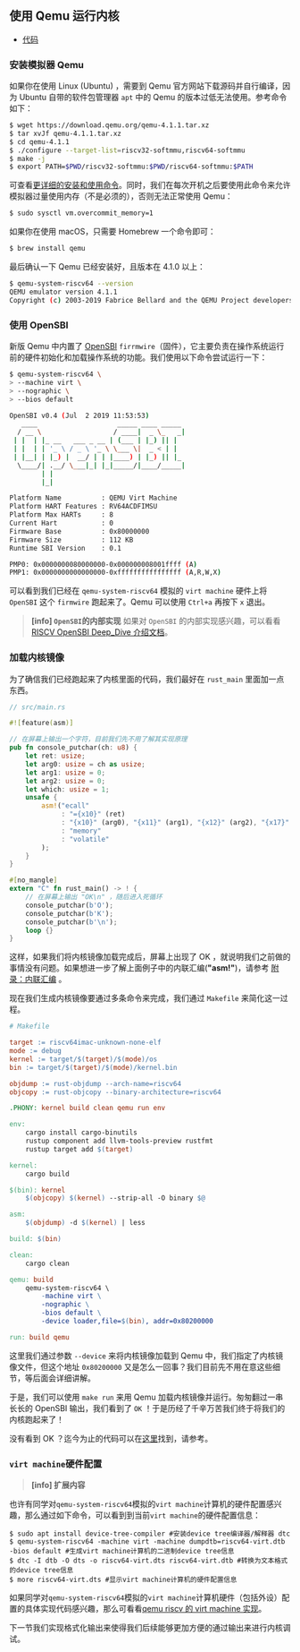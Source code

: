 ## 使用 Qemu 运行内核

- [代码][code]

### 安装模拟器 Qemu

如果你在使用 Linux (Ubuntu) ，需要到 Qemu 官方网站下载源码并自行编译，因为 Ubuntu 自带的软件包管理器 `apt` 中的 Qemu 的版本过低无法使用。参考命令如下：

```sh
$ wget https://download.qemu.org/qemu-4.1.1.tar.xz
$ tar xvJf qemu-4.1.1.tar.xz
$ cd qemu-4.1.1
$ ./configure --target-list=riscv32-softmmu,riscv64-softmmu
$ make -j
$ export PATH=$PWD/riscv32-softmmu:$PWD/riscv64-softmmu:$PATH
```

可查看[更详细的安装和使用命令][riscv-qemu]。同时，我们在每次开机之后要使用此命令来允许模拟器过量使用内存（不是必须的），否则无法正常使用 Qemu：

```bash
$ sudo sysctl vm.overcommit_memory=1
```

如果你在使用 macOS，只需要 Homebrew 一个命令即可：

```sh
$ brew install qemu
```

最后确认一下 Qemu 已经安装好，且版本在 4.1.0 以上：

```bash
$ qemu-system-riscv64 --version
QEMU emulator version 4.1.1
Copyright (c) 2003-2019 Fabrice Bellard and the QEMU Project developers
```

### 使用 OpenSBI

新版 Qemu 中内置了 [OpenSBI][opensbi] `firrmwire`（固件），它主要负责在操作系统运行前的硬件初始化和加载操作系统的功能。我们使用以下命令尝试运行一下：

```bash
$ qemu-system-riscv64 \
> --machine virt \
> --nographic \
> --bios default

OpenSBI v0.4 (Jul  2 2019 11:53:53)
   ____                    _____ ____ _____
  / __ \                  / ____|  _ \_   _|
 | |  | |_ __   ___ _ __ | (___ | |_) || |
 | |  | | '_ \ / _ \ '_ \ \___ \|  _ < | |
 | |__| | |_) |  __/ | | |____) | |_) || |_
  \____/| .__/ \___|_| |_|_____/|____/_____|
        | |
        |_|

Platform Name          : QEMU Virt Machine
Platform HART Features : RV64ACDFIMSU
Platform Max HARTs     : 8
Current Hart           : 0
Firmware Base          : 0x80000000
Firmware Size          : 112 KB
Runtime SBI Version    : 0.1

PMP0: 0x0000000080000000-0x000000008001ffff (A)
PMP1: 0x0000000000000000-0xffffffffffffffff (A,R,W,X)
```

可以看到我们已经在 `qemu-system-riscv64` 模拟的 `virt machine` 硬件上将 `OpenSBI` 这个 `firmwire` 跑起来了。Qemu 可以使用 `Ctrl+a` 再按下 `x` 退出。

> **[info] `OpenSBI`的内部实现**
> 如果对 `OpenSBI` 的内部实现感兴趣，可以看看[RISCV OpenSBI Deep_Dive 介绍文档][riscv_opensbi_deep_dive]。

### 加载内核镜像

为了确信我们已经跑起来了内核里面的代码，我们最好在 `rust_main` 里面加一点东西。

```rust
// src/main.rs

#![feature(asm)]

// 在屏幕上输出一个字符，目前我们先不用了解其实现原理
pub fn console_putchar(ch: u8) {
    let ret: usize;
    let arg0: usize = ch as usize;
    let arg1: usize = 0;
    let arg2: usize = 0;
    let which: usize = 1;
    unsafe {
        asm!("ecall"
             : "={x10}" (ret)
             : "{x10}" (arg0), "{x11}" (arg1), "{x12}" (arg2), "{x17}" (which)
             : "memory"
             : "volatile"
        );
    }
}

#[no_mangle]
extern "C" fn rust_main() -> ! {
    // 在屏幕上输出 "OK\n" ，随后进入死循环
    console_putchar(b'O');
    console_putchar(b'K');
    console_putchar(b'\n');
    loop {}
}
```

这样，如果我们将内核镜像加载完成后，屏幕上出现了 OK ，就说明我们之前做的事情没有问题。如果想进一步了解上面例子中的内联汇编(**"asm!"**)，请参考 [附录：内联汇编](../appendix/inline_asm.md) 。

现在我们生成内核镜像要通过多条命令来完成，我们通过 `Makefile` 来简化这一过程。

```makefile
# Makefile

target := riscv64imac-unknown-none-elf
mode := debug
kernel := target/$(target)/$(mode)/os
bin := target/$(target)/$(mode)/kernel.bin

objdump := rust-objdump --arch-name=riscv64
objcopy := rust-objcopy --binary-architecture=riscv64

.PHONY: kernel build clean qemu run env

env:
	cargo install cargo-binutils
	rustup component add llvm-tools-preview rustfmt
	rustup target add $(target)

kernel:
	cargo build

$(bin): kernel
	$(objcopy) $(kernel) --strip-all -O binary $@

asm:
	$(objdump) -d $(kernel) | less

build: $(bin)

clean:
	cargo clean

qemu: build
	qemu-system-riscv64 \
		-machine virt \
		-nographic \
		-bios default \
		-device loader,file=$(bin), addr=0x80200000

run: build qemu

```

这里我们通过参数 `--device` 来将内核镜像加载到 Qemu 中，我们指定了内核镜像文件，但这个地址 `0x80200000` 又是怎么一回事？我们目前先不用在意这些细节，等后面会详细讲解。

于是，我们可以使用 `make run` 来用 Qemu 加载内核镜像并运行。匆匆翻过一串长长的 OpenSBI 输出，我们看到了 `OK` ！于是历经了千辛万苦我们终于将我们的内核跑起来了！

没有看到 OK ？迄今为止的代码可以在[这里][code]找到，请参考。

### `virt machine`硬件配置

> **[info] 扩展内容**

也许有同学对`qemu-system-riscv64`模拟的`virt machine`计算机的硬件配置感兴趣，那么通过如下命令，可以看到到当前`virt machine`的硬件配置信息：

```
$ sudo apt install device-tree-compiler #安装device tree编译器/解释器 dtc
$ qemu-system-riscv64 -machine virt -machine dumpdtb=riscv64-virt.dtb -bios default #生成virt machine计算机的二进制device tree信息
$ dtc -I dtb -O dts -o riscv64-virt.dts riscv64-virt.dtb #转换为文本格式的device tree信息
$ more riscv64-virt.dts #显示virt machine计算机的硬件配置信息
```

如果同学对`qemu-system-riscv64`模拟的`virt machine`计算机硬件（包括外设）配置的具体实现代码感兴趣，那么可看看[qemu riscv 的 virt machine 实现](https://github.com/qemu/qemu/blob/master/hw/riscv/virt.c)。

下一节我们实现格式化输出来使得我们后续能够更加方便的通过输出来进行内核调试。

[code]: https://github.com/rcore-os/rCore_tutorial/tree/ch2-pa5
[riscv-qemu]: https://github.com/riscv/riscv-qemu/wiki
[opensbi]: https://github.com/riscv/opensbi
[riscv_opensbi_deep_dive]: https://content.riscv.org/wp-content/uploads/2019/06/13.30-RISCV_OpenSBI_Deep_Dive_v5.pdf
